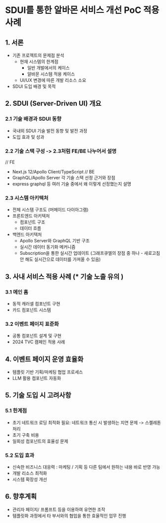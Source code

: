 # SDUI를 통한 알바몬 서비스 개선 PoC 적용 사례

## 1. 서론

- 기존 프로젝트의 문제점 분석
  - 현재 시스템의 한계점
    - 일반 개발에서의 케이스
    - 알바몬 시스템 적용 케이스
  - UI/UX 변경에 따른 개발 리소스 소요
- SDUI 도입 배경 및 목적

## 2. SDUI (Server-Driven UI) 개요

### 2.1 기술 배경과 SDUI 동향
- 국내외 SDUI 기술 발전 동향 및 발전 과정
- 도입 효과 및 성과

### 2.2 기술 스택 구성 -> 2.3처럼 FE/BE 나누어서 설명

// FE
- Next.js 12/Apollo Client/TypeScript
// BE
- GraphQL/Apollo Server
  각 기술 스택 선정 근거와 장점
- express graphql 등 여러 기술 중에서 왜 이렇게 선정했는지 설명

### 2.3 시스템 아키텍처

- 전체 시스템 구조도 (머메이드 다이아그램)
- 프론트엔드 아키텍처
  - 컴포넌트 구조
  - 데이터 흐름
- 백엔드 아키텍처
  - Apollo Server와 GraphQL 기반 구조
  - 실시간 데이터 동기화 메커니즘
  - Subscription을 통한 실시간 업데이트 (그래프큐엘의 장점 중 하나 - 새로고침 안 해도 실시간으로 데이터를 가져올 수 있음)

## 3. 사내 서비스 적용 사례 (* 기술 노출 유의 )

### 3.1 메인 홈

- 동적 캐러셀 컴포넌트 구현
- 카드 컴포넌트 시스템

### 3.2 이벤트 페이지 표준화

- 공통 컴포넌트 설계 및 구현
- 2024 TVC 캠페인 적용 사례

## 4. 이벤트 페이지 운영 효율화

- 템플릿 기반 기획/마케팅 협업 프로세스
- LLM 활용 컴포넌트 자동화

## 5. 기술 도입 시 고려사항

### 5.1 한계점

- 초기 네트워크 로딩 최적화 필요: 네트워크 통신 시 발생하는 지연 문제 -> 스켈레톤 처리
- 초기 구축 비용
- 일회성 컴포넌트의 효율성 문제

### 5.2 도입 효과

- 신속한 비즈니스 대응력 : 마케팅 / 기획 등 다른 팀에서 원하는 내용 바로 반영 가능 
- 개발 리소스 최적화
- 시스템 확장성 개선

## 6. 향후계획
- 관리자 페이지/ 프롬프트 등을 이용하여 유연한 조작
- 템플릿화 과정에서 타 부서와의 협업을 통한 효율적인 업무 진행
